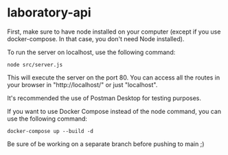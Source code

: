 # laboratory-api
First, make sure to have node installed on your computer (except if you use docker-compose. In that case, you don't need Node installed).

To run the server on localhost, use the following command:
```
node src/server.js
```
This will execute the server on the port 80.
You can access all the routes in your browser in "http://localhost/" or just "localhost".

It's recommended the use of Postman Desktop for testing purposes.

If you want to use Docker Compose instead of the node command, you can use the following command:
```
docker-compose up --build -d
```

Be sure of be working on a separate branch before pushing to main ;)
